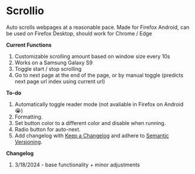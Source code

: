 # Scrollio

Auto scrolls webpages at a reasonable pace. Made for Firefox Android, can be used on Firefox Desktop, should work for Chrome / Edge

**Current Functions**
1. Customizable scrolling amount based on window size every 10s
1. Works on a Samsung Galaxy S9
1. Toggle start / stop scrolling
1. Go to next page at the end of the page, or by manual toggle (predicts next page url index using current url)

**To-do**
1. Automatically toggle reader mode (not avaliable in Firefox on Android :sob:)
1. Formatting.
1. Set button color to a different color and disable when running.
1. Radio button for auto-next.
1. Add changelog with [Keep a Changelog](https://keepachangelog.com/en/1.0.0/) and adhere to [Semantic Versioning](https://semver.org/spec/v2.0.0.html).

**Changelog**
1. 3/18/2024 - base functionality + minor adjustments